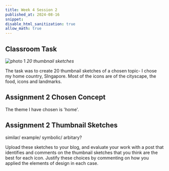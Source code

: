```yaml
---
title: Week 4 Session 2
published_at: 2024-08-16
snippet: 
disable_html_sanitization: true
allow_math: true
---
```


## Classroom Task
![photo 1](photos/19.jpg)
*20 thumbnail sketches*

The task was to create 20 thumbnail sketches of a chosen topic- I chose my home country, SIngapore. Most of the icons are of the cityscape, the food, icons and landmarks.

## Assignment 2 Chosen Concept

The theme I have chosen is 'home'.



## Assignment 2 Thumbnail Sketches

similar/ example/ symbolic/ arbitary?

Upload these sketches to your blog, and evaluate your work with a post that identifies and comments on the thumbnail sketches that you think are the best for each icon. Justify these choices by commenting on how you applied the elements of design in each case.

 
